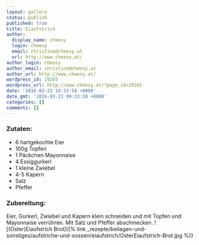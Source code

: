 ```yaml
---
layout: gallery
status: publish
published: true
title: Eiaufstrich
author:
  display_name: cheesy
  login: cheesy
  email: christine@cheesy.at
  url: http://www.cheesy.at/
author_login: cheesy
author_email: christine@cheesy.at
author_url: http://www.cheesy.at/
wordpress_id: 29265
wordpress_url: http://www.cheesy.at/?page_id=29265
date: '2016-03-22 10:33:58 +0000'
date_gmt: '2016-03-22 09:33:58 +0000'
categories: []
comments: []
---
```

### Zutaten:
* 6 hartgekochte Eier
* 100g Topfen
* 1 Päckchen Mayonnaise
* 4 Essiggurkerl
* 1 kleine Zwiebel
* 4-5 Kapern
* Salz
* Pfeffer
### Zubereitung:
Eier, Gurkerl, Zwiebel und Kapern klein schneiden und mit Topfen und Mayonnaise verrühren. Mit Salz und Pfeffer abschmecken.
![(Oster)Eiaufstrich Brot]({% link _rezepte/beilagen-und-sonstiges/aufstriche-und-sossen/eiaufstrich/OsterEiaufstrich-Brot.jpg %})
